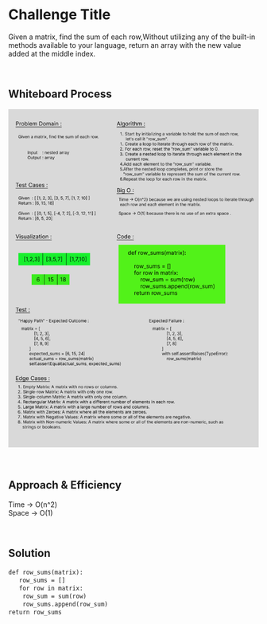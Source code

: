 # Challenge Title
Given a matrix, find the sum of each row,Without utilizing any of the built-in methods available to your language, return an array with the new value added at the middle index.

<br>

## Whiteboard Process
![CC-04](./CC-04.png)

<br>

## Approach & Efficiency
Time -> O(n^2)
<br>
Space -> O(1)

<br> 

## Solution
    def row_sums(matrix):
       row_sums = []
       for row in matrix:
        row_sum = sum(row)
        row_sums.append(row_sum)
    return row_sums


